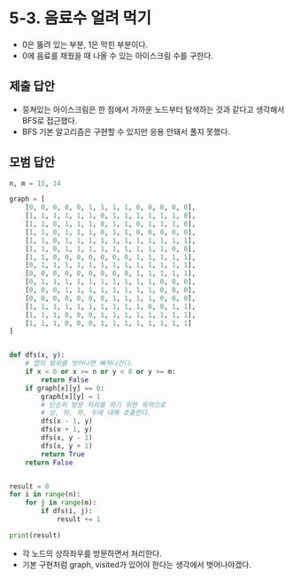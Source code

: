 # 5-3. 음료수 얼려 먹기

- 0은 뚫려 있는 부분, 1은 막힌 부분이다.
- 0에 음료를 채웠을 때 나올 수 있는 아이스크림 수를 구한다.

## 제출 답안

- 뭉쳐있는 아이스크림은 한 점에서 가까운 노드부터 탐색하는 것과 같다고 생각해서 BFS로 접근했다.
- BFS 기본 알고리즘은 구현할 수 있지만 응용 안돼서 풀지 못했다.

## 모범 답안

```python
n, m = 15, 14

graph = [
    [0, 0, 0, 0, 0, 1, 1, 1, 1, 0, 0, 0, 0, 0],
    [1, 1, 1, 1, 1, 1, 0, 1, 1, 1, 1, 1, 1, 0],
    [1, 1, 0, 1, 1, 1, 0, 1, 1, 0, 1, 1, 1, 0],
    [1, 1, 0, 1, 1, 1, 0, 1, 1, 0, 0, 0, 0, 0],
    [1, 1, 0, 1, 1, 1, 1, 1, 1, 1, 1, 1, 1, 1],
    [1, 1, 0, 1, 1, 1, 1, 1, 1, 1, 1, 1, 0, 0],
    [1, 1, 0, 0, 0, 0, 0, 0, 0, 1, 1, 1, 1, 1],
    [0, 1, 1, 1, 1, 1, 1, 1, 1, 1, 1, 1, 1, 1],
    [0, 0, 0, 0, 0, 0, 0, 0, 0, 1, 1, 1, 1, 1],
    [0, 1, 1, 1, 1, 1, 1, 1, 1, 1, 1, 0, 0, 0],
    [0, 0, 0, 1, 1, 1, 1, 1, 1, 1, 1, 0, 0, 0],
    [0, 0, 0, 0, 0, 0, 0, 1, 1, 1, 1, 0, 0, 0],
    [1, 1, 1, 1, 1, 1, 1, 1, 1, 1, 0, 0, 1, 1],
    [1, 1, 1, 0, 0, 0, 1, 1, 1, 1, 1, 1, 1, 1],
    [1, 1, 1, 0, 0, 0, 1, 1, 1, 1, 1, 1, 1, 1]
]


def dfs(x, y):
    # 맵의 범위를 벗어나면 빠져나간다.
    if x < 0 or x >= n or y < 0 or y >= m:
        return False
    if graph[x][y] == 0:
        graph[x][y] = 1
        # 단순히 방문 처리를 하기 위한 목적으로
        # 상, 하, 좌, 우에 대해 호출한다.
        dfs(x - 1, y)
        dfs(x + 1, y)
        dfs(x, y - 1)
        dfs(x, y + 1)
        return True
    return False


result = 0
for i in range(n):
    for j in range(m):
        if dfs(i, j):
            result += 1

print(result)
```

- 각 노드의 상하좌우를 방문하면서 처리한다.
- 기본 구현처럼 graph, visited가 있어야 한다는 생각에서 벗어나야겠다.